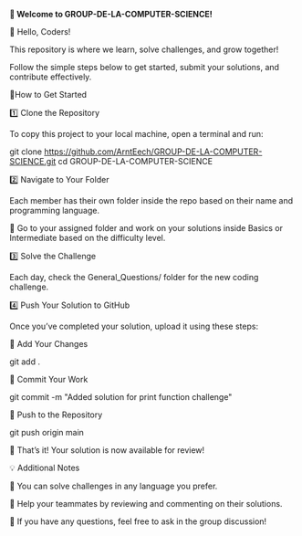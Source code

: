 **🚀 Welcome to GROUP-DE-LA-COMPUTER-SCIENCE!**

👋 Hello, Coders!

This repository is where we learn, solve challenges, and grow together!

Follow the simple steps below to get started, submit your solutions, and contribute effectively.

📌How to Get Started

1️⃣ Clone the Repository

To copy this project to your local machine, open a terminal and run:

git clone https://github.com/ArntEech/GROUP-DE-LA-COMPUTER-SCIENCE.git cd GROUP-DE-LA-COMPUTER-SCIENCE

2️⃣ Navigate to Your Folder

Each member has their own folder inside the repo based on their name and programming language.

🔹 Go to your assigned folder and work on your solutions inside Basics or Intermediate based on the difficulty level.


3️⃣ Solve the Challenge

Each day, check the General_Questions/ folder for the new coding challenge.

4️⃣ Push Your Solution to GitHub

Once you’ve completed your solution, upload it using these steps:


📌 Add Your Changes

git add .


📌 Commit Your Work

git commit -m "Added solution for print function challenge"


📌 Push to the Repository

git push origin main

🚀 That’s it! Your solution is now available for review!

💡 Additional Notes

🔹 You can solve challenges in any language you prefer.

🔹 Help your teammates by reviewing and commenting on their solutions.

🔹 If you have any questions, feel free to ask in the group discussion!


